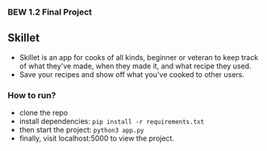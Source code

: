 ### BEW 1.2 Final Project

## Skillet 

* Skillet is an app for cooks of all kinds, beginner or veteran to keep track of what they've made, when they made it, and what recipe they used.
* Save your recipes and show off what you've cooked to other users.


### How to run?
* clone the repo
* install dependencies: ```pip install -r requirements.txt```
* then start the project: ```python3 app.py```
* finally, visit localhost:5000 to view the project.